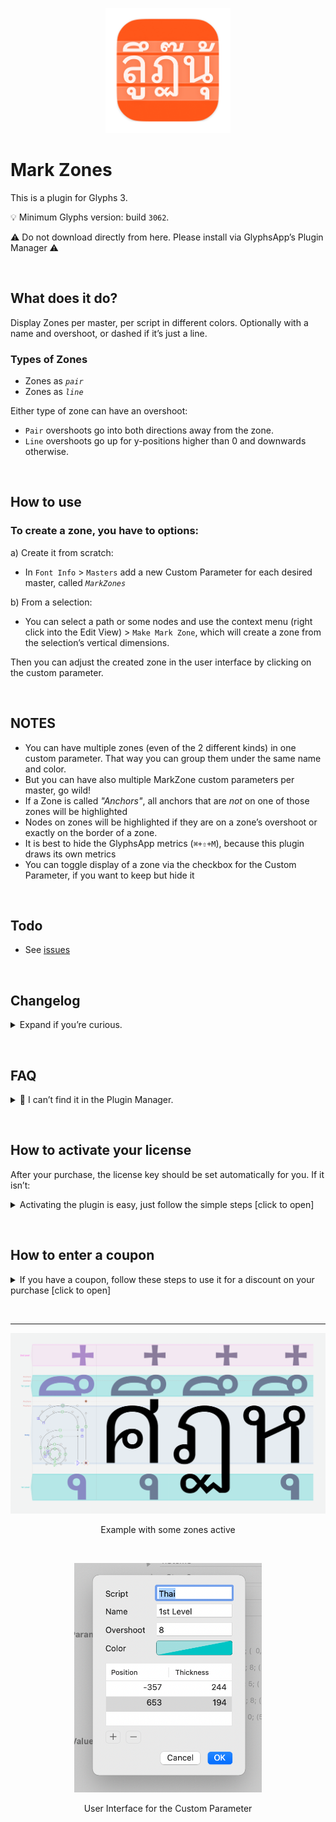   <p align="center">
  <img width="200" height="200" src="https://github.com/Mark2Mark/mark-zones-plugin/blob/main/.images/Mark-Zones-Icon.png?raw=true">
  </p>

  # Mark Zones

  This is a plugin for Glyphs 3.

  💡 Minimum Glyphs version: build <code>3062</code>.

  ⚠️ Do not download directly from here. Please install via GlyphsApp’s Plugin Manager ⚠️

  &nbsp;
  ## What does it do?

  Display Zones per master, per script in different colors.
  Optionally with a name and overshoot, or dashed if it’s just a line.

  ### Types of Zones
  
  - Zones as *`pair`*
  - Zones as *`line`*
  
  Either type of zone can have an overshoot:  
  
  - `Pair` overshoots go into both directions away from the zone.
  - `Line` overshoots go up for y-positions higher than 0 and downwards otherwise.

  &nbsp;
  ## How to use

  ### To create a zone, you have to options:
  a) Create it from scratch:
  - In `Font Info` > `Masters` add a new Custom Parameter for each desired master, called *`MarkZones`*
  
  b) From a selection:
  - You can select a path or some nodes and use the context menu (right click into the Edit View) > `Make Mark Zone`, which will create a zone from the selection’s vertical dimensions.
  
  Then you can adjust the created zone in the user interface by clicking on the custom parameter.
  
  &nbsp;

  ## NOTES
  - You can have multiple zones (even of the 2 different kinds) in one custom parameter. That way you can group them under the same name and color.
  - But you can have also multiple MarkZone custom parameters per master, go wild!
  - If a Zone is called _"Anchors"_, all anchors that are _not_ on one of those zones will be highlighted
  - Nodes on zones will be highlighted if they are on a zone’s overshoot or exactly on the border of a zone.
  - It is best to hide the GlyphsApp metrics (`⌘+⇧+M`), because this plugin draws its own metrics
  - You can toggle display of a zone via the checkbox for the Custom Parameter, if you want to keep but hide it

  &nbsp;

  ## Todo

  - See [issues](https://github.com/Mark2Mark/mark-zones-plugin/issues)


  &nbsp;
  ## Changelog

  <details><summary>Expand if you’re curious.</summary>

  ### v1.0.0

  - New in GlyphsApp's Plugin Manager
  - Custom Parameter now as a UI, so you don’t have to write it manually

  </details>

  &nbsp;
  ## FAQ
  <details><summary>🙋 I can’t find it in the Plugin Manager.</summary>
  ➡️ You need to check if your GlyphsApp build is higher than <code>3062</code>.  
  If Glyphs doesn’t offer you a high enough version, enable activate GlyphsApp <code>Preferences</code> > <code>"Updates"</code> > <code>“Show cutting edge versions”</code>. Note: you can have several GlyphsApp versions
  </details>

  &nbsp;
  ## How to activate your license<a id="how-to-activate-your-license"></a>  
  After your purchase, the license key should be set automatically for you. If it isn’t:  
  <details><summary>Activating the plugin is easy, just follow the simple steps [click to open]</summary>
  <ol>
    <li>👉 Make sure you have GlyphsApp 3 build <code>3062</code> or higher.</li>
    <li>👉 If you haven't already, download the plugin directly in the GlyphsApp Plugin Manager and restart GlyphsApp once.</li>
    <li>👉 When you activate the plugin, you'll be prompted with a window*, click the <code>"Enter License"</code> button.</li>
    <li>👉 On the screen that opens enter your Email address, and the license code from your Email.</li>
    <li>👉 When you've completed the above, just click the <code>"Activate License"</code> button. Within a few seconds your product should be activated for full use!</li>
  </ol>

  *) If the window doesn’t show, you can right-click into the Edit Tab (that’s the window where you do your drawings) and in the context menu click <code>"Purchase Mark Zones"</code>. Alternatively you can right click into the plugin’s Preview box and click <code>"Open Registration Window"</code>.
  </details>

  &nbsp;
  ## How to enter a coupon
  <details><summary>If you have a coupon, follow these steps to use it for a discount on your purchase [click to open]</summary>
  <ol>
    <li>👉 Make sure you have GlyphsApp 3 build <code>3062</code> or higher.</li>
    <li>👉 If you haven't already, download the plugin directly in the GlyphsApp Plugin Manager and restart GlyphsApp once.</li>
    <li>👉 When you activate the plugin, you'll be prompted with a window*, click the <code>"Buy Now"</code> button.</li>
    <li>👉 On the screen that opens enter your Email address, and click <code>»Continue«</code>.</li>
    <li>👉 Follow the form until it asks you to pay. But now click <code>»Add Coupon«</code> and then continue to pay.</li>
    <li>👉 On success you should get an Email with a licence code.</li>
    <li>👉 Use that to activate your license <a href="#how-to-activate-your-license"> (steps here).</a> </li>
  </ol>

  ⚠️ Note: The Coupon is **not** the License Code. Please don’t enter the Coupon Code into the field for your License Code!

  *) If the window doesn’t show, you can right-click into the Edit Tab (that’s the window where you do your drawings) and in the context menu click <code>"Purchase Mark Zones"</code>. Alternatively you can right click into the plugin’s Preview box and click <code>"Open Registration Window"</code>.

  If you can’t see the <code>»Add Coupon«</code>, that’s likely to a reported GlyphsApp bug, switching to Dark Mode and opening the window again might solve it.
</details>

&nbsp;

---

<p align="center">
  <img src="https://github.com/Mark2Mark/mark-zones-plugin/blob/main/.images/Mark%20Zones.png?raw=true">
  <p align="center">Example with some zones active</p>
</p>

<br>

<p align="center">
  <img width="300" src="https://github.com/Mark2Mark/mark-zones-plugin/blob/main/.images/Mark%20Zones%20UI.png?raw=true">
  <p align="center">User Interface for the Custom Parameter</p>
</p>